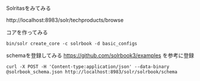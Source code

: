 Solritasをみてみる

http://localhost:8983/solr/techproducts/browse

コアを作ってみる

```
bin/solr create_core -c solrbook -d basic_configs
```

schemaを登録してみる
https://github.com/solrbook3/examples を参考に登録

```
curl -X POST -H 'Content-type:application/json' --data-binary @solrbook_schema.json http://localhost:8983/solr/solrbook/schema
```
